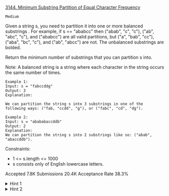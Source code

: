 [3144. Minimum Substring Partition of Equal Character Frequency](https://leetcode.com/problems/minimum-substring-partition-of-equal-character-frequency/)

`Medium`

Given a string s, you need to partition it into one or more balanced 
substrings
. For example, if s == "ababcc" then ("abab", "c", "c"), ("ab", "abc", "c"), and ("ababcc") are all valid partitions, but ("a", "bab", "cc"), ("aba", "bc", "c"), and ("ab", "abcc") are not. The unbalanced substrings are bolded.

Return the minimum number of substrings that you can partition s into.

Note: A balanced string is a string where each character in the string occurs the same number of times.

```
Example 1:
Input: s = "fabccddg"
Output: 3
Explanation:

We can partition the string s into 3 substrings in one of the following ways: ("fab, "ccdd", "g"), or ("fabc", "cd", "dg").

Example 2:
Input: s = "abababaccddb"
Output: 2
Explanation:
We can partition the string s into 2 substrings like so: ("abab", "abaccddb").
```
 

Constraints:

- 1 <= s.length <= 1000
- s consists only of English lowercase letters.

Accepted
7.8K
Submissions
20.4K
Acceptance Rate
38.3%

<details>
<summary>Hint 1</summary>

Let dp[i] be the minimum number of partitions for the prefix ending at index i + 1.

</details>
<details>
<summary>Hint 2</summary>

dp[i] can be calculated as the min(dp[j]) over all j such that j < i and word[j+1…i] is valid.

</details>